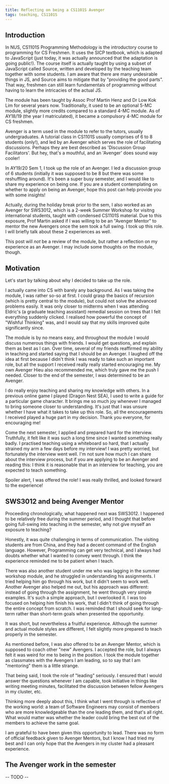```yaml
---
title: Reflecting on being a CS1101S Avenger
tags: teaching, CS1101S
---
```


## Introduction
In NUS, CS1101S Programming Methodology is the introductory course to programming for CS Freshmen. It uses the SICP textbook, which is adapted to JavaScript (just today, it was actually announced that the adaptation is going public!). The course itself is actually taught by using a subset of JavaScript called Source, written and developed by the teaching team together with some students. I am aware that there are many undesirable things in JS, and Source aims to mitigate that by "providing the good parts". That way, freshmen can still learn fundamentals of programming without having to learn the intricacies of the actual JS. 

The module has been taught by Assoc Prof Martin Henz and Dr Low Kok Lim for several years now. Traditionally, it used to be an optional 5-MC module, slightly more credits compared to a standard 4-MC module. As of AY18/19 (the year I matriculated), it became a compulsory 4-MC module for CS freshmen. 

Avenger is a term used in the module to refer to the tutors, usually undergraduates. A tutorial class in CS1101S usually comprises of 6 to 8 students (only!), and led by an Avenger which serves the role of facilitating discussions. Perhaps they are best described as 'Discussion Group Facilitators'. But hey, that's a mouthful, and an 'Avenger' does sound way cooler!

In AY19/20 Sem 1, I took up the role of an Avenger. I led a discussion group of 6 students (initially it was supposed to be 8 but there was some reshuffling around). It's been a super busy semester, and I would like to share my experience on being one. If you are a student contemplating on whether to apply on being an Avenger, hope this post can help provide you with some insights!

Actually, during the holiday break prior to the sem, I also worked as an Avenger for SWS3012, which is a 2-week Summer Workshop for visitng international students, taught with condensed CS1101S material. Due to this exposure, Prof Martin asked if I was willing to be an "Avenger Mentor" to mentor the new Avengers once the sem took a full swing. I took up this role. I will briefly talk about these 2 experiences as well.

This post will *not* be a review of the module, but rather a reflection on my experience as an Avenger. I may include some thoughts on the module, though.

## Motivation
Let's start by talking about why I decided to take up the role.

I actually came into CS with barely any background. As I was taking the module, I was rather so-so at first. I could grasp the basics of recursion (which is pretty central to the module), but could not solve the advanced problems easily. It was only closer to midterms when I was attending Eldric's (a graduate teaching assistant) remedial session on trees that I felt everything suddenly clicked. I realised how powerful the concept of "Wishful Thinking" was, and I would say that my skills improved quite significantly since. 

The module is by no means easy, and throughout the module I would discuss numerous things with friends. I would get questions, and explain them as best as I can. Over time, several of my friends reaffirmed my ability in teaching and started saying that I should be an Avenger. I laughed off the idea at first because I didn't think I was ready to take such an important role, but all the support I received really really started encouraging me. My own Avenger Hieu also recommended me, which truly gave me the push I needed. Closer to the end of the semester, I was determined to be an Avenger. 

I do really enjoy teaching and sharing my knowledge with others. In a previous online game I played (Dragon Nest SEA), I used to write a guide for a particular game character. It brings me so much joy whenever I managed to bring someone closer to understanding. It's just that I was unsure whether I have what it takes to take up this role. So, all the encouragements I received played a huge part in my decision. Thank you everyone, for encouraging me!

Come the next semester, I applied and prepared hard for the interview. Truthfully, it felt like it was such a long time since I wanted something really badly. I practised teaching using a whiteboard so hard, that I actually strained my arm a few days before my interview! I was pretty worried, but fortunately the interview went well. I'm not sure how much I can share about the interview process, but if you are applying to be an Avenger and reading this: I think it is reasonable that in an interview for teaching, you are expected to teach something.

Spoiler alert, I was offered the role! I was really thrilled, and looked forward to the experience!

## SWS3012 and being Avenger Mentor
Proceeding chronologically, what happened next was SWS3012. I happened to be relatively free during the summer period, and I thought that before going full-swing into teaching in the semester, why not give myself an exposure to teaching?

Honestly, it was quite challenging in terms of communication. The visiting students are from China, and they had a decent command of the English language. However, Programming can get very technical, and I always had doubts whether what I wanted to convey went through. I think the experience reminded me to be patient when I teach.

There was also another student under me who was lagging in the summer workshop module, and he struggled in understanding his assignments. I tried helping him go through his work, but it didn't seem to work well. Another Avenger also helped me out, but his approach was different: instead of going through the assignment, he went through very simple examples. It's such a simple approach, but I overlooked it. I was too focused on helping him finish his work, that I didn't think of going through the entire concept from scratch. I was reminded that I should seek for long-term rather than short-term goals when presented the opportunity.

It was short, but nevertheless a fruitful experience. Although the summer and actual module styles are different, I felt slightly more prepared to teach properly in the semester.

<INSERT CLASS PICTURE HERE>

As mentioned before, I was also offered to be an Avenger Mentor, which is supposed to coach other "new" Avengers. I accepted the role, but I always felt it was weird for me to being in the position. I took the module together as classmates with the Avengers I am leading, so to say that I am "mentoring" them is a little strange. 

That being said, I took the role of "leading" seriously. I ensured that I would answer the questions whenever I am capable, took initiative in things like writing meeting minutes, facilitated the discussion between fellow Avengers in my cluster, etc. 

Thinking more deeply about this, I think what I went through is reflective of the working world: a team of Software Engineers may consist of members who are more knowledgeable than the one leading them, and that's all right. What would matter was whether the leader could bring the best out of the members to achieve the same goal.

I am grateful to have been given this opportunity to lead. There was no form of official feedback given to Avenger Mentors, but I know I had tried my best and I can only hope that the Avengers in my cluster had a pleasant experience.

## The Avenger work in the semester
-- TODO --
